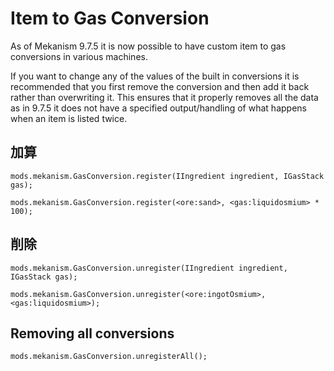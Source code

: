 # Item to Gas Conversion

As of Mekanism 9.7.5 it is now possible to have custom item to gas conversions in various machines.

If you want to change any of the values of the built in conversions it is recommended that you first remove the conversion and then add it back rather than overwriting it. This ensures that it properly removes all the data as in 9.7.5 it does not have a specified output/handling of what happens when an item is listed twice.

## 加算

```zenscript
mods.mekanism.GasConversion.register(IIngredient ingredient, IGasStack gas);

mods.mekanism.GasConversion.register(<ore:sand>, <gas:liquidosmium> * 100);
```

## 削除

```zenscript
mods.mekanism.GasConversion.unregister(IIngredient ingredient, IGasStack gas);

mods.mekanism.GasConversion.unregister(<ore:ingotOsmium>, <gas:liquidosmium>);
```

## Removing all conversions

```zenscript
mods.mekanism.GasConversion.unregisterAll();
```